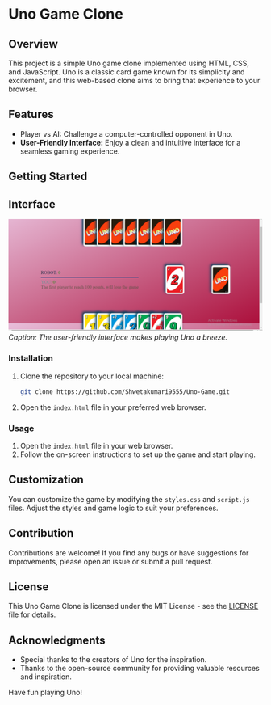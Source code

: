 # Uno Game Clone

## Overview

This project is a simple Uno game clone implemented using HTML, CSS, and JavaScript. Uno is a classic card game known for its simplicity and excitement, and this web-based clone aims to bring that experience to your browser.

## Features

- Player vs AI: Challenge a computer-controlled opponent in Uno.
- **User-Friendly Interface:** Enjoy a clean and intuitive interface for a seamless gaming experience.


## Getting Started

## Interface

![Game Interface](images/interface.png)
*Caption: The user-friendly interface makes playing Uno a breeze.*

### Installation

1. Clone the repository to your local machine:

   ```bash
   git clone https://github.com/Shwetakumari9555/Uno-Game.git
   ```

2. Open the `index.html` file in your preferred web browser.

### Usage

1. Open the `index.html` file in your web browser.
2. Follow the on-screen instructions to set up the game and start playing.

## Customization

You can customize the game by modifying the `styles.css` and `script.js` files. Adjust the styles and game logic to suit your preferences.

## Contribution

Contributions are welcome! If you find any bugs or have suggestions for improvements, please open an issue or submit a pull request.

## License

This Uno Game Clone is licensed under the MIT License - see the [LICENSE](LICENSE) file for details.

## Acknowledgments

- Special thanks to the creators of Uno for the inspiration.
- Thanks to the open-source community for providing valuable resources and inspiration.

Have fun playing Uno!
